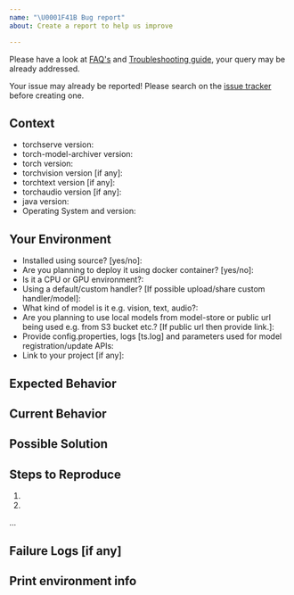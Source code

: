 ```yaml
---
name: "\U0001F41B Bug report"
about: Create a report to help us improve

---
```

Please have a look at [FAQ's](../../docs/FAQs.md) and [Troubleshooting guide](../../docs/Troubleshooting.md), your query may be already addressed.

Your issue may already be reported!
Please search on the [issue tracker](https://github.com/pytorch/serve/issues) before creating one.

## Context
<!--- How has this issue affected you? What are you trying to accomplish? -->
<!--- Providing context helps us come up with a solution that is most useful in the real world -->
* torchserve version:
* torch-model-archiver version:
* torch version:
* torchvision version [if any]:
* torchtext version [if any]:
* torchaudio version [if any]:
* java version:
* Operating System and version:

## Your Environment
<!--- Include as many relevant details about the environment you experienced the bug in -->
* Installed using source? [yes/no]:
* Are you planning to deploy it using docker container? [yes/no]:
* Is it a CPU or GPU environment?:
* Using a default/custom handler? [If possible upload/share custom handler/model]:
* What kind of model is it e.g. vision, text, audio?:
* Are you planning to use local models from model-store or public url being used e.g. from S3 bucket etc.?
  [If public url then provide link.]:
* Provide config.properties, logs [ts.log] and parameters used for model registration/update APIs:
* Link to your project [if any]:

## Expected Behavior
<!--- If you're describing a bug, tell us what should happen -->

## Current Behavior
<!--- If describing a bug, tell us what happens instead of the expected behavior -->

## Possible Solution
<!--- Not obligatory, but suggest a fix/reason for the bug -->

## Steps to Reproduce
<!--- Provide a link to a live example, or an unambiguous set of steps to -->
<!--- reproduce this bug. Include code to reproduce, if relevant -->
1.
2.
...

## Failure Logs [if any]
<!--- Provide any relevant log snippets or files here. -->

## Print environment info
<!-- Run python serve/ts_scripts/print_env_info.py and paste the output below -->

